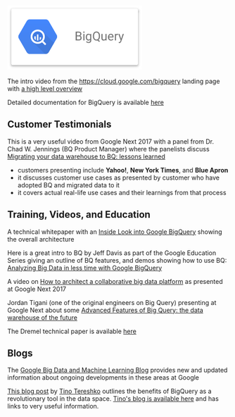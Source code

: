 ![Big Query](BigQuery.png)

The intro video from the <https://cloud.google.com/bigquery> landing page with [a high level overview](https://youtu.be/eyBK9nj-7AA)

Detailed documentation for BigQuery is available [here](https://cloud.google.com/bigquery/docs/)

## Customer Testimonials

This is a very useful video from Google Next 2017  with a panel from Dr. Chad W. Jennings (BQ Product Manager) where
the panelists discuss [Migrating your data warehouse to BQ: lessons learned](https://youtu.be/TLpfGaYWshw)
- customers presenting include **Yahoo!**, **New York Times**, and **Blue Apron**
- it discusses customer use cases as presented by customer who have adopted BQ and migrated data to it
- it covers actual real-life use cases and their learnings from that process


## Training, Videos, and Education

A technical whitepaper with an [Inside Look into Google BigQuery](https://cloud.google.com/files/BigQueryTechnicalWP.pdf) showing the overall architecture

Here is a great intro to BQ by Jeff Davis as part of the Google Education Series
giving an outline of BQ features, and demos showing how to use BQ: [Analyzing Big Data in less time with Google BigQuery](https://youtu.be/qqbYrQGSibQ)


A video on [How to architect a collaborative big data platform](https://youtu.be/pogLXF97K68) as presented at
Google Next 2017

Jordan Tigani (one of the original engineers on Big Query) presenting at Google Next
about some [Advanced Features of Big Query: the data warehouse of the future](https://youtu.be/UueWySREWvk)

The Dremel technical paper is available [here](https://static.googleusercontent.com/media/research.google.com/en//pubs/archive/36632.pdf)

## Blogs

The [Google Big Data and Machine Learning Blog](https://cloud.google.com/blog/big-data/) provides
new and updated information about ongoing developments in these areas at Google

[This blog post](https://medium.com/google-cloud/paying-it-forward-how-bigquerys-data-ingest-breaks-tech-norms-8bfe2341f5eb) by [Tino Tereshko](https://twitter.com/thetinot) outlines the benefits of BigQuery as a revolutionary tool in the data space. [Tino's blog is available here](https://medium.com/@thetinot) and has links to very useful information.

